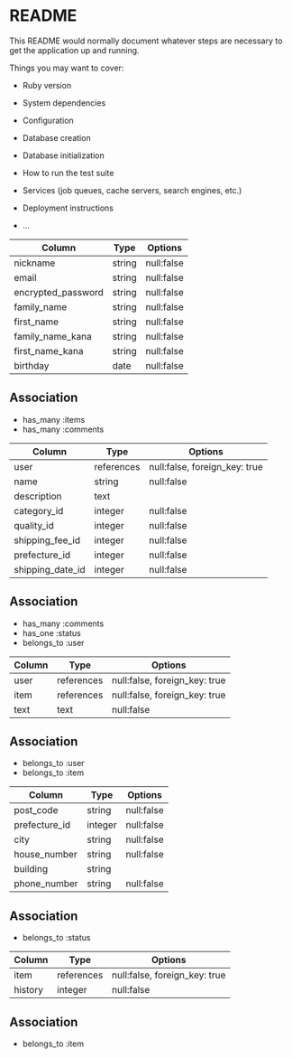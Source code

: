 # README

This README would normally document whatever steps are necessary to get the
application up and running.

Things you may want to cover:

* Ruby version

* System dependencies

* Configuration

* Database creation

* Database initialization

* How to run the test suite

* Services (job queues, cache servers, search engines, etc.)

* Deployment instructions

* ...

<!-- ## usersテーブル -->
|   Column           |   Type       |   Options                            |
| ------------------ | ------------ | ------------------------------------ |
| nickname           |  string      | null:false                           |
| email              |  string      | null:false                           |
| encrypted_password |  string      | null:false                           |
| family_name        |  string      | null:false                           |
| first_name         |  string      | null:false                           |
| family_name_kana   |  string      | null:false                           |
| first_name_kana    |  string      | null:false                           |
| birthday           |  date        | null:false                           |


## Association
- has_many :items
- has_many :comments


<!-- ## itemsテーブル -->
|   Column           |   Type       |   Options                            |
| ------------------ | ------------ | ------------------------------------ |
| user               |  references  | null:false, foreign_key: true        |
| name               |  string      | null:false                           |
| description        |  text        |                                      |
| category_id        |  integer     | null:false                           |
| quality_id         |  integer     | null:false                           |
| shipping_fee_id    |  integer     | null:false                           | 
| prefecture_id      |  integer     | null:false                           |
| shipping_date_id   |  integer     | null:false                           |

## Association

- has_many :comments
- has_one :status
- belongs_to :user



<!-- ## commentsテーブル -->
|   Column     |   Type       |   Options                     |
| ------------ | ------------ | ----------------------------- |
| user         | references   | null:false, foreign_key: true |
| item         | references   | null:false, foreign_key: true |
| text         | text         | null:false                    |

## Association

- belongs_to :user
- belongs_to :item

<!-- ## ordersテーブル -->
|   Column      |   Type       |   Options                            |
| ------------  | ------------ | ------------------------------------ |
| post_code     | string       | null:false                           |
| prefecture_id | integer      | null:false                           |
| city          | string       | null:false                           |
| house_number  | string       | null:false                           |
| building      | string       |                                      |
| phone_number  | string       | null:false                           |


## Association

- belongs_to :status


<!-- ## statusテーブル -->
|   Column     |   Type       |   Options                     |
| ------------ | ------------ | ----------------------------- |
| item         | references   | null:false, foreign_key: true |
| history      | integer      | null:false                    |

## Association

- belongs_to :item